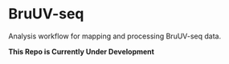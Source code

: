# BruUV-seq
Analysis workflow for mapping and processing BruUV-seq data.

**This Repo is Currently Under Development**
